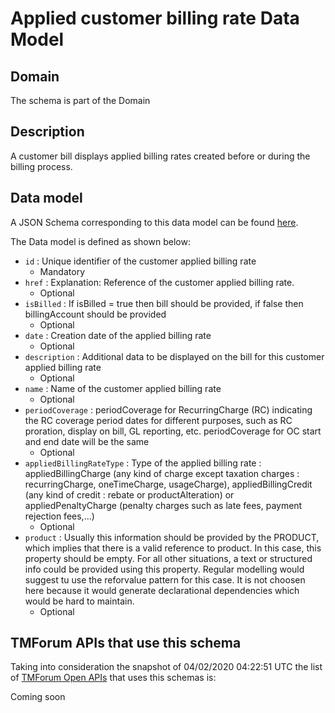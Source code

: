# Applied customer billing rate Data Model

## Domain

The  schema is part of the  Domain

## Description

A customer bill displays applied billing rates created before or during the billing process.

## Data model

A JSON Schema corresponding to this data model can be found
[here](https://github.com/tmforum-rand/schemas/blob/candidates/Customer/AppliedCustomerBillingRate.schema.json).

The Data model is defined as shown below:
- `id` : Unique identifier of the customer applied billing rate
  - Mandatory
- `href` : Explanation: Reference of the customer applied billing rate.
  - Optional
- `isBilled` : If isBilled = true then bill should be provided, if false then billingAccount should be provided
  - Optional
- `date` : Creation date of the applied billing rate
  - Optional
- `description` : Additional data to be displayed on the bill for this customer applied billing rate
  - Optional
- `name` : Name of the customer applied billing rate
  - Optional
- `periodCoverage` : periodCoverage for RecurringCharge (RC) indicating the RC coverage period dates for different purposes, such as RC proration, display on bill, GL reporting, etc. periodCoverage for OC start and end date will be the same
  - Optional
- `appliedBillingRateType` : Type of the applied billing rate : appliedBillingCharge (any kind of charge except taxation charges : recurringCharge, oneTimeCharge, usageCharge),  appliedBillingCredit (any kind of credit : rebate or productAlteration) or appliedPenaltyCharge (penalty charges such as late fees, payment rejection fees,...)
  - Optional
- `product` : Usually this information should be provided by the PRODUCT, which implies that there is a valid reference to product. In this case, this property should be empty. For all other situations, a text or structured info could be provided using this property. Regular modelling would suggest tu use the reforvalue pattern for this case. It is not choosen here because it would generate declarational dependencies which would be hard to maintain.
  - Optional




## TMForum APIs that use this schema

Taking into consideration the snapshot of 04/02/2020 04:22:51 UTC the list of [TMForum Open APIs](https://www.tmforum.org/open-apis/) that uses this schemas is:

Coming soon